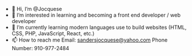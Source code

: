 - 👋 Hi, I’m @Jocquese
- 👀 I’m interested in learning and becoming a front end developer / web developer
- 🌱 I’m currently learning modern languages use to build websites (HTML, CSS, PHP, JavaScript, React, etc.)
- 📫 How to reach me
      Email: sandersjocquese@yahoo.com
      Phone Number: 910-977-2484


